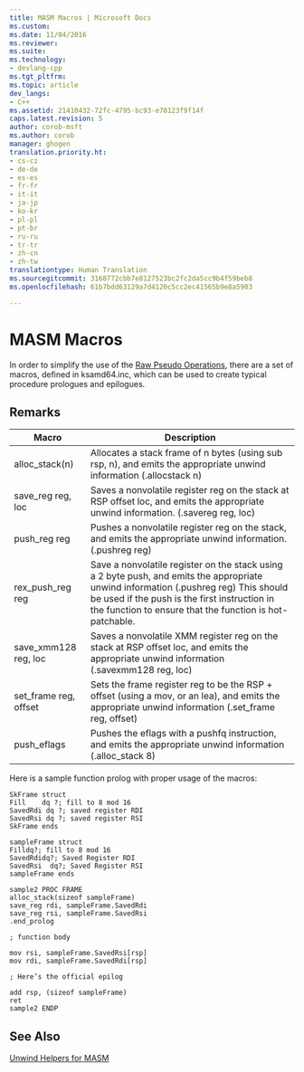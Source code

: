 ```yaml
---
title: MASM Macros | Microsoft Docs
ms.custom: 
ms.date: 11/04/2016
ms.reviewer: 
ms.suite: 
ms.technology:
- devlang-cpp
ms.tgt_pltfrm: 
ms.topic: article
dev_langs:
- C++
ms.assetid: 21410432-72fc-4795-bc93-e78123f9f14f
caps.latest.revision: 5
author: corob-msft
ms.author: corob
manager: ghogen
translation.priority.ht:
- cs-cz
- de-de
- es-es
- fr-fr
- it-it
- ja-jp
- ko-kr
- pl-pl
- pt-br
- ru-ru
- tr-tr
- zh-cn
- zh-tw
translationtype: Human Translation
ms.sourcegitcommit: 3168772cbb7e8127523bc2fc2da5cc9b4f59beb8
ms.openlocfilehash: 61b7bdd63129a7d4120c5cc2ec41565b9e8a5903

---
```

# MASM Macros
In order to simplify the use of the [Raw Pseudo Operations](../build/raw-pseudo-operations.md), there are a set of macros, defined in ksamd64.inc, which can be used to create typical procedure prologues and epilogues.  
  
## Remarks  
  
|Macro|Description|  
|-----------|-----------------|  
|alloc_stack(n)|Allocates a stack frame of n bytes (using sub rsp, n), and emits the appropriate unwind information (.allocstack n)|  
|save_reg reg, loc|Saves a nonvolatile register reg on the stack at RSP offset loc, and emits the appropriate unwind information. (.savereg reg, loc)|  
|push_reg reg|Pushes a nonvolatile register reg on the stack, and emits the appropriate unwind information. (.pushreg reg)|  
|rex_push_reg reg|Save a nonvolatile register on the stack using a 2 byte push, and emits the appropriate unwind information (.pushreg reg)  This should be used if the push is the first instruction in the function to ensure that the function is hot-patchable.|  
|save_xmm128 reg, loc|Saves a nonvolatile XMM register reg on the stack at RSP offset loc, and emits the appropriate unwind information (.savexmm128 reg, loc)|  
|set_frame reg, offset|Sets the frame register reg to be the RSP + offset (using a mov, or an lea), and emits the appropriate unwind information (.set_frame reg, offset)|  
|push_eflags|Pushes the eflags with a pushfq instruction, and emits the appropriate unwind information (.alloc_stack 8)|  
  
 Here is a sample function prolog with proper usage of the macros:  
  
```  
SkFrame struct   
Fill    dq ?; fill to 8 mod 16   
SavedRdi dq ?; saved register RDI   
SavedRsi dq ?; saved register RSI   
SkFrame ends  
  
sampleFrame struct  
Filldq?; fill to 8 mod 16  
SavedRdidq?; Saved Register RDI   
SavedRsi  dq?; Saved Register RSI  
sampleFrame ends  
  
sample2 PROC FRAME  
alloc_stack(sizeof sampleFrame)  
save_reg rdi, sampleFrame.SavedRdi  
save_reg rsi, sampleFrame.SavedRsi  
.end_prolog  
  
; function body  
  
mov rsi, sampleFrame.SavedRsi[rsp]  
mov rdi, sampleFrame.SavedRdi[rsp]  
  
; Here’s the official epilog  
  
add rsp, (sizeof sampleFrame)  
ret  
sample2 ENDP  
```  
  
## See Also  
 [Unwind Helpers for MASM](../build/unwind-helpers-for-masm.md)


<!--HONumber=Jan17_HO1-->


